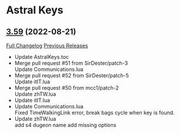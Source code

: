 # Astral Keys

## [3.59](https://github.com/astralguild/AstralKeys/tree/3.59) (2022-08-21)
[Full Changelog](https://github.com/astralguild/AstralKeys/compare/3.58...3.59) [Previous Releases](https://github.com/astralguild/AstralKeys/releases)

- Update AstralKeys.toc  
- Merge pull request #51 from SirDester/patch-3  
    Update Communications.lua  
- Merge pull request #52 from SirDester/patch-5  
    Update itIT.lua  
- Merge pull request #50 from mcc1/patch-2  
    Update zhTW.lua  
- Update itIT.lua  
- Update Communications.lua  
    Fixed TimeWalkingLink error, break bags cycle when key is found.  
- Update zhTW.lua  
    add s4 dugeon name add missing options  